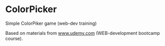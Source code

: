 # ColorPicker
Simple ColorPiker game (web-dev training)

Based on materials from www.udemy.com (WEB-development bootcamp course).
